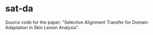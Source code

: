 # sat-da
Source code for the paper: "Selective Alignment Transfer for Domain Adaptation in Skin Lesion Analysis".
